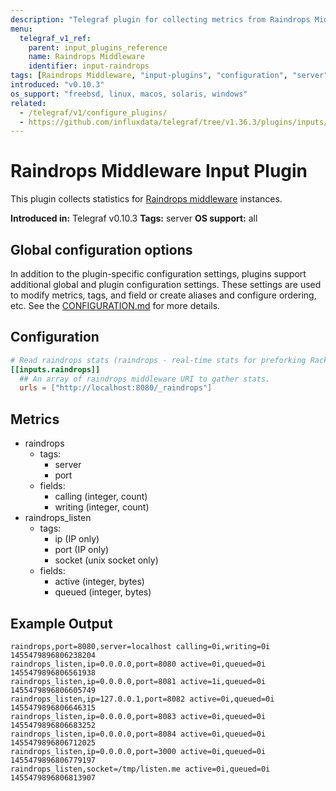 ```yaml
---
description: "Telegraf plugin for collecting metrics from Raindrops Middleware"
menu:
  telegraf_v1_ref:
    parent: input_plugins_reference
    name: Raindrops Middleware
    identifier: input-raindrops
tags: [Raindrops Middleware, "input-plugins", "configuration", "server"]
introduced: "v0.10.3"
os_support: "freebsd, linux, macos, solaris, windows"
related:
  - /telegraf/v1/configure_plugins/
  - https://github.com/influxdata/telegraf/tree/v1.36.3/plugins/inputs/raindrops/README.md, Raindrops Middleware Plugin Source
---
```


# Raindrops Middleware Input Plugin

This plugin collects statistics for [Raindrops middleware](http://raindrops.bogomips.org/Raindrops/Middleware.html) instances.

**Introduced in:** Telegraf v0.10.3
**Tags:** server
**OS support:** all

[raindrops]: http://raindrops.bogomips.org/Raindrops/Middleware.html

## Global configuration options <!-- @/docs/includes/plugin_config.md -->

In addition to the plugin-specific configuration settings, plugins support
additional global and plugin configuration settings. These settings are used to
modify metrics, tags, and field or create aliases and configure ordering, etc.
See the [CONFIGURATION.md](/telegraf/v1/configuration/#plugins) for more details.

[CONFIGURATION.md]: ../../../docs/CONFIGURATION.md#plugins

## Configuration

```toml @sample.conf
# Read raindrops stats (raindrops - real-time stats for preforking Rack servers)
[[inputs.raindrops]]
  ## An array of raindrops middleware URI to gather stats.
  urls = ["http://localhost:8080/_raindrops"]
```

## Metrics

- raindrops
  - tags:
    - server
    - port
  - fields:
    - calling (integer, count)
    - writing (integer, count)
- raindrops_listen
  - tags:
    - ip   (IP only)
    - port (IP only)
    - socket (unix socket only)
  - fields:
    - active (integer, bytes)
    - queued (integer, bytes)

## Example Output

```text
raindrops,port=8080,server=localhost calling=0i,writing=0i 1455479896806238204
raindrops_listen,ip=0.0.0.0,port=8080 active=0i,queued=0i 1455479896806561938
raindrops_listen,ip=0.0.0.0,port=8081 active=1i,queued=0i 1455479896806605749
raindrops_listen,ip=127.0.0.1,port=8082 active=0i,queued=0i 1455479896806646315
raindrops_listen,ip=0.0.0.0,port=8083 active=0i,queued=0i 1455479896806683252
raindrops_listen,ip=0.0.0.0,port=8084 active=0i,queued=0i 1455479896806712025
raindrops_listen,ip=0.0.0.0,port=3000 active=0i,queued=0i 1455479896806779197
raindrops_listen,socket=/tmp/listen.me active=0i,queued=0i 1455479896806813907
```
